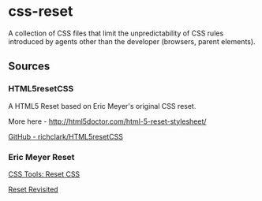 # css-reset

A collection of CSS files that limit the unpredictability of CSS rules introduced by agents other than the developer (browsers, parent elements).


## Sources

### HTML5resetCSS

A HTML5 Reset based on Eric Meyer's original CSS reset.

More here - http://html5doctor.com/html-5-reset-stylesheet/

[GitHub - richclark/HTML5resetCSS](https://github.com/richclark/HTML5resetCSS)

### Eric Meyer Reset

[CSS Tools: Reset CSS](http://meyerweb.com/eric/tools/css/reset/)

[Reset Revisited](http://meyerweb.com/eric/thoughts/2011/01/03/reset-revisited/)

